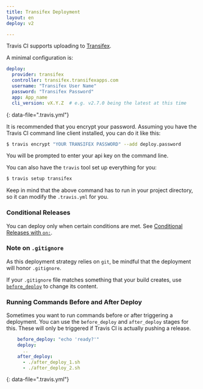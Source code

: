 ```yaml
---
title: Transifex Deployment
layout: en
deploy: v2

---
```


Travis CI supports uploading to [Transifex](https://www.transifex.com/).

A minimal configuration is:

```yaml
deploy:
  provider: transifex
  controller: transifex.transifexapps.com
  username: "Transifex User Name"
  password: "Transifex Password"
  app: App_name
  cli_version: vX.Y.Z  # e.g. v2.7.0 being the latest at this time
```
{: data-file=".travis.yml"}

It is recommended that you encrypt your password.
Assuming you have the Travis CI command line client installed, you can do it like this:

```bash
$ travis encrypt "YOUR TRANSIFEX PASSWORD" --add deploy.password
```

You will be prompted to enter your api key on the command line.

You can also have the `travis` tool set up everything for you:

```bash
$ travis setup transifex
```

Keep in mind that the above command has to run in your project directory, so it can modify the `.travis.yml` for you.

### Conditional Releases

You can deploy only when certain conditions are met.
See [Conditional Releases with `on:`](/user/deployment#conditional-releases-with-on).

### Note on `.gitignore`

As this deployment strategy relies on `git`, be mindful that the deployment will
honor `.gitignore`.

If your `.gitignore` file matches something that your build creates, use
[`before_deploy`](#running-commands-before-and-after-deploy) to change
its content.

### Running Commands Before and After Deploy

Sometimes you want to run commands before or after triggering a deployment. You can use the `before_deploy` and `after_deploy` stages for this. These will only be triggered if Travis CI is actually pushing a release.

```yaml
    before_deploy: "echo 'ready?'"
    deploy:
      ..
    after_deploy:
      - ./after_deploy_1.sh
      - ./after_deploy_2.sh
```
{: data-file=".travis.yml"}
